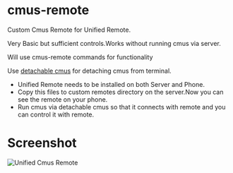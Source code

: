# cmus-remote
Custom Cmus Remote for Unified Remote.

Very Basic but sufficient controls.Works without running cmus via server.

Will use cmus-remote commands for functionality

Use [detachable cmus](https://github.com/cmus/cmus/wiki/detachable-cmus) for detaching cmus from terminal.

- Unified Remote needs to be installed on both Server and Phone.
- Copy this files to custom remotes directory on the server.Now you can see the remote on your phone.
- Run cmus via detachable cmus so that it connects with remote and you can control it with remote.

# Screenshot

![Unified Cmus Remote]({{site.baseurl}}//Cmus-Remote.png)